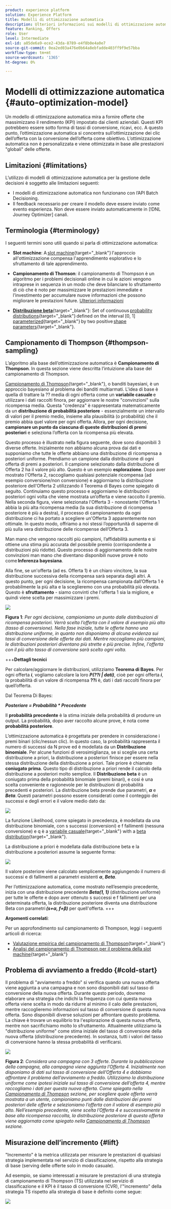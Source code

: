 ```yaml
---
product: experience platform
solution: Experience Platform
title: Modelli di ottimizzazione automatica
description: Ulteriori informazioni sui modelli di ottimizzazione automatica
feature: Ranking, Offers
role: User
level: Intermediate
exl-id: a85de6a9-ece2-43da-8789-e4f8b0e4a0e7
source-git-commit: 0ea2ed03a476e0b64a8ebfadde403ff9f9e57bba
workflow-type: tm+mt
source-wordcount: '1365'
ht-degree: 0%

---
```


# Modelli di ottimizzazione automatica {#auto-optimization-model}

Un modello di ottimizzazione automatica mira a fornire offerte che massimizzano il rendimento (KPI) impostato dai clienti aziendali. Questi KPI potrebbero essere sotto forma di tassi di conversione, ricavi, ecc. A questo punto, l’ottimizzazione automatica si concentra sull’ottimizzazione dei clic dell’offerta con la conversione dell’offerta come obiettivo. L’ottimizzazione automatica non è personalizzata e viene ottimizzata in base alle prestazioni &quot;globali&quot; delle offerte.

## Limitazioni  {#limitations}

L’utilizzo di modelli di ottimizzazione automatica per la gestione delle decisioni è soggetto alle limitazioni seguenti:

* I modelli di ottimizzazione automatica non funzionano con l’API Batch Decisioning.
* Il feedback necessario per creare il modello deve essere inviato come evento esperienza. Non deve essere inviato automaticamente in [!DNL Journey Optimizer] canali.

## Terminologia {#terminology}

I seguenti termini sono utili quando si parla di ottimizzazione automatica:

* **Slot machine**: A [slot machine](https://en.wikipedia.org/wiki/Multi-armed_bandit){target="_blank"} l&#39;approccio all&#39;ottimizzazione compensa l&#39;apprendimento esplorativo e lo sfruttamento di tale apprendimento.

* **Campionamento di Thomson**: il campionamento di Thompson è un algoritmo per i problemi decisionali online in cui le azioni vengono intraprese in sequenza in un modo che deve bilanciare lo sfruttamento di ciò che è noto per massimizzare le prestazioni immediate e l’investimento per accumulare nuove informazioni che possono migliorare le prestazioni future. [Ulteriori informazioni](#thompson-sampling)

* [**Distribuzione beta**](https://en.wikipedia.org/wiki/Beta_distribution){target="_blank"}: Set of continuous [probability distributions](https://en.wikipedia.org/wiki/Probability_distribution){target="_blank"} defined on the interval [0, 1] [parameterized](https://en.wikipedia.org/wiki/Statistical_parameter){target="_blank"} by two positive [shape parameters](https://en.wikipedia.org/wiki/Shape_parameter){target="_blank"}.

## Campionamento di Thompson {#thompson-sampling}

L’algoritmo alla base dell’ottimizzazione automatica è **Campionamento di Thompson**. In questa sezione viene descritta l’intuizione alla base del campionamento di Thompson.

[Campionamento di Thompson](https://en.wikipedia.org/wiki/Thompson_sampling){target="_blank"}, o banditi bayesiani, è un approccio bayesiano al problema dei banditi multiarmati.  L&#39;idea di base è quella di trattare la ?? media di ogni offerta come un **variabile casuale** e utilizzare i dati raccolti finora, per aggiornare le nostre &quot;convinzioni&quot; sulla ricompensa media. Questa &quot;credenza&quot; è rappresentata matematicamente da un **distribuzione di probabilità posteriore** - essenzialmente un intervallo di valori per il premio medio, insieme alla plausibilità (o probabilità) che il premio abbia quel valore per ogni offerta. Allora, per ogni decisione, **campionare un punto da ciascuna di queste distribuzioni di premi posteriori** e seleziona l’offerta con la ricompensa più elevata.

Questo processo è illustrato nella figura seguente, dove sono disponibili 3 diverse offerte. Inizialmente non abbiamo alcuna prova dai dati e supponiamo che tutte le offerte abbiano una distribuzione di ricompensa a posteriori uniforme. Prendiamo un campione dalla distribuzione di ogni offerta di premi a posteriori. Il campione selezionato dalla distribuzione di Offerta 2 ha il valore più alto. Questo è un esempio **esplorazione**. Dopo aver mostrato l&#39;Offerta 2, raccogliamo qualsiasi potenziale ricompensa (ad esempio conversione/non conversione) e aggiorniamo la distribuzione posteriore dell&#39;Offerta 2 utilizzando il Teorema di Bayes come spiegato di seguito.  Continuiamo questo processo e aggiorniamo le distribuzioni posteriori ogni volta che viene mostrata un’offerta e viene raccolto il premio. Nella seconda figura, viene selezionata l&#39;Offerta 3 - nonostante l&#39;Offerta 1 abbia la più alta ricompensa media (la sua distribuzione di ricompensa posteriore è più a destra), il processo di campionamento da ogni distribuzione ci ha portato a scegliere un&#39;Offerta 3 apparentemente non ottimale. In questo modo, offriamo a noi stessi l’opportunità di saperne di più sulla vera distribuzione delle ricompense dell’Offerta 3.

Man mano che vengono raccolti più campioni, l’affidabilità aumenta e si ottiene una stima più accurata del possibile premio (corrispondente a distribuzioni più ridotte). Questo processo di aggiornamento delle nostre convinzioni man mano che diventano disponibili nuove prove è noto come **Inferenza bayesiana**.

Alla fine, se un&#39;offerta (ad es. Offerta 1) è un chiaro vincitore, la sua distribuzione successiva della ricompensa sarà separata dagli altri. A questo punto, per ogni decisione, la ricompensa campionata dall’Offerta 1 è probabilmente la più alta e la sceglieremo con una probabilità più elevata. Questo è **sfruttamento** - siamo convinti che l&#39;offerta 1 sia la migliore, e quindi viene scelta per massimizzare i premi.

![](../assets/ai-ranking-thompson-sampling.png)

**Figura 1**: *Per ogni decisione, campioniamo un punto dalle distribuzioni di ricompensa posteriori. Verrà scelta l’offerta con il valore di esempio più alto (tasso di conversione). Nella fase iniziale, tutte le offerte hanno una distribuzione uniforme, in quanto non disponiamo di alcuna evidenza sui tassi di conversione delle offerte dai dati. Mentre raccogliamo più campioni, le distribuzioni posteriori diventano più strette e più precise. Infine, l&#39;offerta con il più alto tasso di conversione sarà scelto ogni volta.*

<!--
![](../assets/ai-ranking-thompson-sampling-initial.png)
![](../assets/ai-ranking-thompson-sampling-intermediate.png)
![](../assets/ai-ranking-thompson-sampling-ultimate.png)
-->

+++**Dettagli tecnici**

Per calcolare/aggiornare le distribuzioni, utilizziamo **Teorema di Bayes**. Per ogni offerta ***i***, vogliamo calcolare la loro ***P(??i | dati)***, cioè per ogni offerta ***i***, la probabilità di un valore di ricompensa **??i** è, dati i dati raccolti finora per quell’offerta.

Dal Teorema Di Bayes:

***Posteriore = Probabilità * Precedente***

Il **probabilità precedente** è la stima iniziale della probabilità di produrre un output. La probabilità, dopo aver raccolto alcune prove, è nota come **probabilità posteriore**. 

L’ottimizzazione automatica è progettata per prendere in considerazione i premi binari (clic/nessun clic). In questo caso, la probabilità rappresenta il numero di successi da N prove ed è modellata da un **Distribuzione binomiale**. Per alcune funzioni di verosimiglianza, se si sceglie una certa distribuzione a priori, la distribuzione a posteriori finisce per essere nella stessa distribuzione della distribuzione a priori. Tale priore è chiamato **coniugato prima**. Questo tipo di distribuzione a priori rende il calcolo della distribuzione a posteriori molto semplice. Il **Distribuzione beta** è un coniugato prima della probabilità binomiale (premi binari), e così è una scelta conveniente e ragionevole per le distribuzioni di probabilità precedenti e posteriori. La distribuzione beta prende due parametri, ***α*** e ***Beta***. Questi parametri possono essere considerati come il conteggio dei successi e degli errori e il valore medio dato da:

![](../assets/ai-ranking-beta-distribution.png)

La funzione Likelihood, come spiegato in precedenza, è modellata da una distribuzione binomiale, con s successi (conversioni) e f fallimenti (nessuna conversione) e q è a [variabile casuale](https://en.wikipedia.org/wiki/Random_variable){target="_blank"} with a [beta distribution](https://en.wikipedia.org/wiki/Beta_distribution){target="_blank"}.

La distribuzione a priori è modellata dalla distribuzione beta e la distribuzione a posteriori assume la seguente forma:

![](../assets/ai-ranking-posterior-distribution.svg)

Il valore posteriore viene calcolato semplicemente aggiungendo il numero di successi e di fallimenti ai parametri esistenti ***α***, ***Beta***.

Per l’ottimizzazione automatica, come mostrato nell’esempio precedente, inizia con una distribuzione precedente ***Beta(1, 1)*** (distribuzione uniforme) per tutte le offerte e dopo aver ottenuto s successi e f fallimenti per una determinata offerta, la distribuzione posteriore diventa una distribuzione Beta con parametri ***(s+α, f+β)*** per quell&#39;offerta.
+++

**Argomenti correlati**:

Per un approfondimento sul campionamento di Thompson, leggi i seguenti articoli di ricerca:
* [Valutazione empirica del campionamento di Thompson](https://proceedings.neurips.cc/paper/2011/file/e53a0a2978c28872a4505bdb51db06dc-Paper.pdf){target="_blank"}
* [Analisi del campionamento di Thompson per il problema della slot machine](https://proceedings.mlr.press/v23/agrawal12/agrawal12.pdf){target="_blank"}

## Problema di avviamento a freddo {#cold-start}

Il problema di &quot;avviamento a freddo&quot; si verifica quando una nuova offerta viene aggiunta a una campagna e non sono disponibili dati sul tasso di conversione della nuova offerta. Durante questo periodo, dovremo elaborare una strategia che indichi la frequenza con cui questa nuova offerta viene scelta in modo da ridurre al minimo il calo delle prestazioni, mentre raccoglieremo informazioni sul tasso di conversione di questa nuova offerta. Sono disponibili diverse soluzioni per affrontare questo problema. La chiave è trovare un equilibrio tra l&#39;esplorazione di questa nuova offerta, mentre non sacrifichiamo molto lo sfruttamento. Attualmente utilizziamo la &quot;distribuzione uniforme&quot; come stima iniziale del tasso di conversione della nuova offerta (distribuzione precedente). In sostanza, tutti i valori del tasso di conversione hanno la stessa probabilità di verificarsi.


![](../assets/ai-ranking-cold-start-strategies.png)

**Figura 2**: *Considera una campagna con 3 offerte. Durante la pubblicazione della campagna, alla campagna viene aggiunta l’Offerta 4. Inizialmente non disponiamo di dati sul tasso di conversione dell’Offerta 4 e dobbiamo affrontare il problema dell’avviamento a freddo. Utilizziamo la distribuzione uniforme come ipotesi iniziale sul tasso di conversione dell’offerta 4, mentre raccogliamo i dati per questa nuova offerta. Come spiegato nella [Campionamento di Thompson](#thompson-sampling) sezione, per scegliere quale offerta verrà mostrata a un utente, campioniamo punti dalle distribuzioni dei premi posteriori delle offerte e selezioniamo l’offerta con il valore di esempio più alto. Nell’esempio precedente, viene scelta l’Offerta 4 e successivamente in base alla ricompensa raccolta, la distribuzione posteriore di questa offerta viene aggiornata come spiegato nella [Campionamento di Thompson](#thompson-sampling) sezione.*

## Misurazione dell’incremento {#lift}

&quot;Incremento&quot; è la metrica utilizzata per misurare le prestazioni di qualsiasi strategia implementata nel servizio di classificazione, rispetto alla strategia di base (serving delle offerte solo in modo casuale).

Ad esempio, se siamo interessati a misurare le prestazioni di una strategia di campionamento di Thompson (TS) utilizzata nel servizio di classificazione e il KPI è il tasso di conversione (CVR), l’&quot;incremento&quot; della strategia TS rispetto alla strategia di base è definito come segue:

![](../assets/ai-ranking-lift.png)

